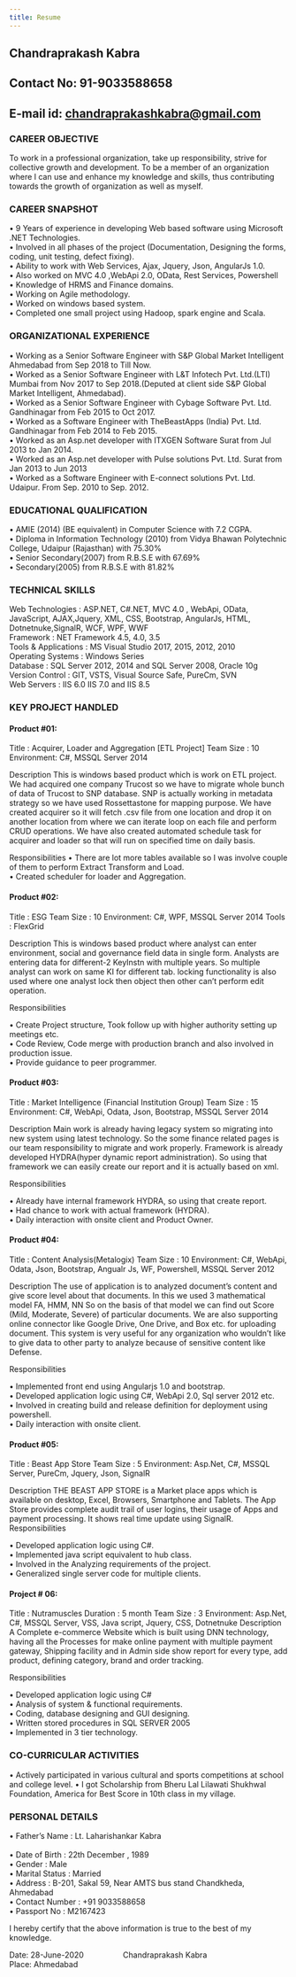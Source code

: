 ```yaml
---
title: Resume
---
```

## Chandraprakash Kabra <br/>
## Contact No: 91-9033588658<br/>
## E-mail id: chandraprakashkabra@gmail.com<br/>

### CAREER OBJECTIVE

To work in a professional organization, take up responsibility, strive for collective growth and development.
To be a member of an organization where I can use and enhance my knowledge and skills, thus contributing towards the growth of organization as well as myself.

### CAREER SNAPSHOT
•	9 Years of experience in developing Web based software using Microsoft .NET Technologies.<br/>
•	Involved in all phases of the project (Documentation, Designing the forms, coding, unit testing, defect fixing).<br/>
•	Ability to work with Web Services, Ajax, Jquery, Json, AngularJs 1.0.<br/>
•	Also worked on MVC 4.0 ,WebApi 2.0, OData, Rest Services, Powershell<br/>
•	Knowledge of HRMS and Finance domains.<br/>
•	Working on Agile methodology.<br/>
•	Worked on windows based system.<br/>
•	Completed one small project using Hadoop, spark engine and Scala.

### ORGANIZATIONAL EXPERIENCE
•	Working as a Senior Software Engineer with S&P Global Market Intelligent Ahmedabad from Sep 2018 to Till Now.<br/>
•	Worked as a Senior Software Engineer with L&T Infotech Pvt. Ltd.(LTI) Mumbai from Nov 2017 to Sep 2018.(Deputed at client side S&P    Global Market Intelligent, Ahmedabad).<br/>
•	Worked as a Senior Software Engineer with Cybage Software Pvt. Ltd. Gandhinagar from Feb 2015 to Oct 2017.<br/>
•	Worked as a Software Engineer with TheBeastApps (India) Pvt. Ltd. Gandhinagar from Feb 2014 to Feb 2015.<br/>
•	Worked as an Asp.net developer with ITXGEN Software Surat from Jul 2013 to Jan 2014.<br/>
•	Worked as an Asp.net developer with Pulse solutions Pvt. Ltd. Surat from Jan 2013 to Jun 2013<br/>
•	Worked as a Software Engineer with E-connect solutions Pvt. Ltd. Udaipur. From Sep. 2010 to Sep. 2012.<br/>

### EDUCATIONAL QUALIFICATION

•	AMIE (2014) (BE equivalent) in Computer Science with 7.2 CGPA.<br/>
•	Diploma in Information Technology (2010) from Vidya Bhawan Polytechnic College, Udaipur (Rajasthan)  with 75.30%<br/>
•	Senior Secondary(2007) from R.B.S.E with 67.69%<br/>
•	Secondary(2005) from R.B.S.E with 81.82%<br/>
### TECHNICAL SKILLS

Web Technologies        :    ASP.NET, C#.NET, MVC 4.0 , WebApi, OData, JavaScript, AJAX,Jquery, XML, CSS, Bootstrap, AngularJs, HTML,                                Dotnetnuke,SignalR, WCF, WPF, WWF<br/>
Framework               :    NET Framework 4.5, 4.0, 3.5<br/>
Tools & Applications    :    MS Visual Studio 2017, 2015, 2012, 2010<br/>
Operating Systems       :    Windows Series<br/>
Database                :    SQL Server 2012, 2014 and SQL Server 2008, Oracle 10g<br/>
Version Control         :    GIT, VSTS, Visual Source Safe, PureCm, SVN<br/>
Web Servers             :    IIS 6.0 IIS 7.0 and IIS 8.5<br/>

### KEY PROJECT HANDLED

#### Product #01:

Title	     : Acquirer, Loader and Aggregation [ETL Project]
Team Size	     : 10
Environment: C#, MSSQL Server 2014

Description
This is windows based product which is work on ETL project. We had acquired one company Trucost so we have to migrate whole bunch of data of Trucost to SNP database. SNP is actually working in metadata strategy so we have used Rossettastone for mapping purpose.
We have created acquirer so it will fetch .csv file from one location and drop it on another location from where we can iterate loop on each file and perform CRUD operations.
We have also created automated schedule task for acquirer and loader so that will run on specified time on daily basis.

Responsibilities
•	There are lot more tables available so I was involve couple of them to perform Extract Transform and Load.<br/>
•	Created scheduler for loader and Aggregation.

#### Product #02:

Title	     : ESG
Team Size	     : 10
Environment: C#, WPF, MSSQL Server 2014
Tools	: FlexGrid

Description
This is windows based product where analyst can enter environment, social and governance field data in single form. Analysts are entering data for different-2 KeyInstn with multiple years. So multiple analyst can work on same KI for different tab. locking functionality is also used where one analyst lock then object then other can’t perform edit operation. 

Responsibilities

•	Create Project structure, Took follow up with higher authority setting up meetings etc.<br/>
•	Code Review, Code merge with production branch and also involved in production issue.<br/>
•	Provide guidance to peer programmer.

#### Product #03:

Title	     : Market Intelligence (Financial Institution Group)
Team Size	     : 15
Environment: C#, WebApi, Odata, Json, Bootstrap, MSSQL Server 2014

Description
Main work is already having legacy system so migrating into new system using latest technology.
So the some finance related pages is our team responsibility to migrate and work properly.
Framework is already developed HYDRA(hyper dynamic report administration).
So using that framework we can easily create our report and it is actually based on xml.

Responsibilities

•	Already have internal framework HYDRA, so using that create report.<br/>
•	Had chance to work with actual framework (HYDRA).<br/>
•	Daily interaction with onsite client and Product Owner.

#### Product #04:

Title	     : Content Analysis(Metalogix)
Team Size	     : 10
Environment: C#, WebApi, Odata, Json, Bootstrap, Angualr Js, WF, Powershell, MSSQL Server 2012

Description
	The use of application is to analyzed document’s content and give score level about that documents. In this we used 3 mathematical model FA, HMM, NN So on the basis of that model we can find out Score (Mild, Moderate, Severe) of particular documents.
We are also supporting online connector like Google Drive, One Drive, and Box etc. for uploading document.
This system is very useful for any organization who wouldn’t like to give data to other party to analyze because of sensitive content like Defense. 

Responsibilities

•	Implemented front end using Angularjs 1.0 and bootstrap.<br/>
•	Developed application logic using C#, WebApi 2.0, Sql server 2012 etc.<br/>
•	Involved in creating build and release definition for deployment using powershell.<br/>
•	Daily interaction with onsite client.

#### Product #05:

Title	     : Beast App Store
Team Size	     : 5
Environment: Asp.Net, C#, MSSQL Server, PureCm, Jquery, Json, SignalR

Description
	THE BEAST APP STORE is a Market place apps which is available on desktop, Excel, Browsers, Smartphone and Tablets.
The App Store provides complete audit trail of user logins, their usage of Apps and payment processing.
It shows real time update using SignalR.
Responsibilities

•	Developed application logic using C#.<br/>
•	Implemented java script equivalent to hub class.<br/>
•	Involved in the Analyzing requirements of the project.<br/>
•	Generalized single server code for multiple clients.

#### Project # 06:

Title	     : Nutramuscles
Duration	     : 5 month 
Team Size     : 3
Environment: Asp.Net, C#, MSSQL Server, VSS, Java script, Jquery, CSS, Dotnetnuke
Description
A Complete e-commerce Website which is built using DNN technology, having all the
Processes for make online payment with multiple payment gateway, Shipping facility and in 
Admin side show report for every type, add product, defining category, brand and order tracking. 

Responsibilities

•	Developed application logic using C#<br/>
•	Analysis of system & functional requirements.<br/>
•	Coding, database designing and GUI designing.<br/>
•	Written stored procedures in SQL SERVER 2005<br/>
•	Implemented in 3 tier technology.

### CO-CURRICULAR ACTIVITIES
•	Actively participated in various cultural and sports competitions at school and college level.
•	I got Scholarship from Bheru Lal Lilawati Shukhwal Foundation, America for Best Score in 10th class in my village.

### PERSONAL DETAILS
•	Father’s Name	: Lt. Laharishankar Kabra<br/>  
•	Date of Birth	: 22th December , 1989<br/>
•	Gender		: Male<br/>
•	Marital Status	: Married<br/>
•	Address	          : B-201, Sakal 59, Near AMTS bus stand Chandkheda, Ahmedabad<br/>
•	Contact Number	: +91 9033588658<br/>
•	Passport No	: M2167423<br/>

I hereby certify that the above information is true to the best of my knowledge.<br/>

Date: 28-June-2020	&nbsp;&nbsp;&nbsp;&nbsp;&nbsp;&nbsp;&nbsp;&nbsp;&nbsp;&nbsp;&nbsp;&nbsp;&nbsp;&nbsp;&nbsp;&nbsp;						       Chandraprakash Kabra<br/>
Place: Ahmedabad



